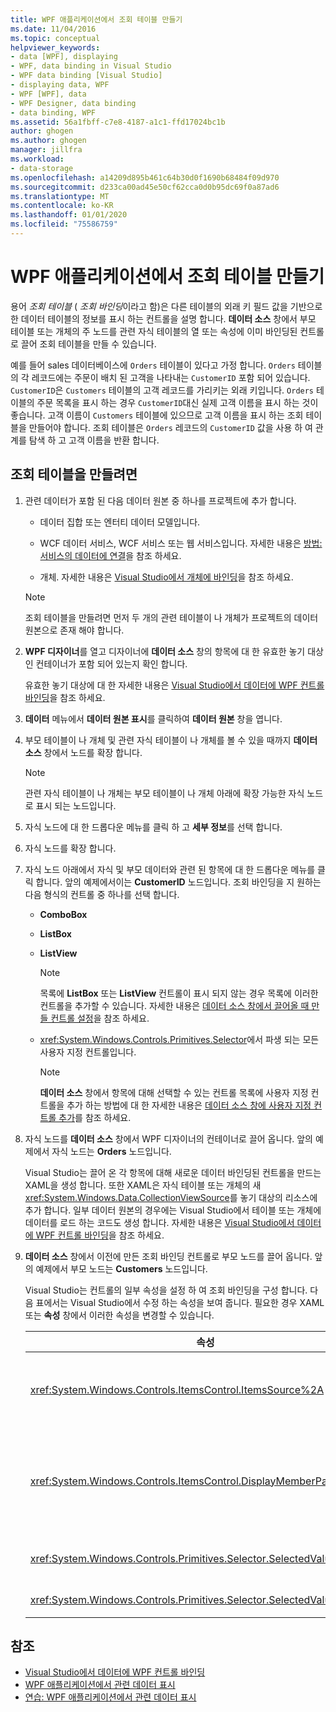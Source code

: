 ```yaml
---
title: WPF 애플리케이션에서 조회 테이블 만들기
ms.date: 11/04/2016
ms.topic: conceptual
helpviewer_keywords:
- data [WPF], displaying
- WPF, data binding in Visual Studio
- WPF data binding [Visual Studio]
- displaying data, WPF
- WPF [WPF], data
- WPF Designer, data binding
- data binding, WPF
ms.assetid: 56a1fbff-c7e8-4187-a1c1-ffd17024bc1b
author: ghogen
ms.author: ghogen
manager: jillfra
ms.workload:
- data-storage
ms.openlocfilehash: a14209d895b461c64b30d0f1690b68484f09d970
ms.sourcegitcommit: d233ca00ad45e50cf62cca0d0b95dc69f0a87ad6
ms.translationtype: MT
ms.contentlocale: ko-KR
ms.lasthandoff: 01/01/2020
ms.locfileid: "75586759"
---
```

# <a name="create-lookup-tables-in-wpf-applications"></a>WPF 애플리케이션에서 조회 테이블 만들기

용어 *조회 테이블* ( *조회 바인딩*이라고 함)은 다른 테이블의 외래 키 필드 값을 기반으로 한 데이터 테이블의 정보를 표시 하는 컨트롤을 설명 합니다. **데이터 소스** 창에서 부모 테이블 또는 개체의 주 노드를 관련 자식 테이블의 열 또는 속성에 이미 바인딩된 컨트롤로 끌어 조회 테이블을 만들 수 있습니다.

예를 들어 sales 데이터베이스에 `Orders` 테이블이 있다고 가정 합니다. `Orders` 테이블의 각 레코드에는 주문이 배치 된 고객을 나타내는 `CustomerID` 포함 되어 있습니다. `CustomerID`은 `Customers` 테이블의 고객 레코드를 가리키는 외래 키입니다. `Orders` 테이블의 주문 목록을 표시 하는 경우 `CustomerID`대신 실제 고객 이름을 표시 하는 것이 좋습니다. 고객 이름이 `Customers` 테이블에 있으므로 고객 이름을 표시 하는 조회 테이블을 만들어야 합니다. 조회 테이블은 `Orders` 레코드의 `CustomerID` 값을 사용 하 여 관계를 탐색 하 고 고객 이름을 반환 합니다.

## <a name="to-create-a-lookup-table"></a>조회 테이블을 만들려면

1. 관련 데이터가 포함 된 다음 데이터 원본 중 하나를 프로젝트에 추가 합니다.

    - 데이터 집합 또는 엔터티 데이터 모델입니다.

    - WCF 데이터 서비스, WCF 서비스 또는 웹 서비스입니다. 자세한 내용은 [방법: 서비스의 데이터에 연결](../data-tools/how-to-connect-to-data-in-a-service.md)을 참조 하세요.

    - 개체. 자세한 내용은 [Visual Studio에서 개체에 바인딩](bind-objects-in-visual-studio.md)을 참조 하세요.

    > [!NOTE]
    > 조회 테이블을 만들려면 먼저 두 개의 관련 테이블이 나 개체가 프로젝트의 데이터 원본으로 존재 해야 합니다.

2. **WPF 디자이너**를 열고 디자이너에 **데이터 소스** 창의 항목에 대 한 유효한 놓기 대상인 컨테이너가 포함 되어 있는지 확인 합니다.

     유효한 놓기 대상에 대 한 자세한 내용은 [Visual Studio에서 데이터에 WPF 컨트롤 바인딩](../data-tools/bind-wpf-controls-to-data-in-visual-studio.md)을 참조 하세요.

3. **데이터** 메뉴에서 **데이터 원본 표시**를 클릭하여 **데이터 원본** 창을 엽니다.

4. 부모 테이블이 나 개체 및 관련 자식 테이블이 나 개체를 볼 수 있을 때까지 **데이터 소스** 창에서 노드를 확장 합니다.

    > [!NOTE]
    > 관련 자식 테이블이 나 개체는 부모 테이블이 나 개체 아래에 확장 가능한 자식 노드로 표시 되는 노드입니다.

5. 자식 노드에 대 한 드롭다운 메뉴를 클릭 하 고 **세부 정보**를 선택 합니다.

6. 자식 노드를 확장 합니다.

7. 자식 노드 아래에서 자식 및 부모 데이터와 관련 된 항목에 대 한 드롭다운 메뉴를 클릭 합니다. 앞의 예제에서이는 **CustomerID** 노드입니다. 조회 바인딩을 지 원하는 다음 형식의 컨트롤 중 하나를 선택 합니다.

    - **ComboBox**

    - **ListBox**

    - **ListView**

        > [!NOTE]
        > 목록에 **ListBox** 또는 **ListView** 컨트롤이 표시 되지 않는 경우 목록에 이러한 컨트롤을 추가할 수 있습니다. 자세한 내용은 [데이터 소스 창에서 끌어올 때 만들 컨트롤 설정](../data-tools/set-the-control-to-be-created-when-dragging-from-the-data-sources-window.md)을 참조 하세요.

    - <xref:System.Windows.Controls.Primitives.Selector>에서 파생 되는 모든 사용자 지정 컨트롤입니다.

        > [!NOTE]
        > **데이터 소스** 창에서 항목에 대해 선택할 수 있는 컨트롤 목록에 사용자 지정 컨트롤을 추가 하는 방법에 대 한 자세한 내용은 [데이터 소스 창에 사용자 지정 컨트롤 추가](../data-tools/add-custom-controls-to-the-data-sources-window.md)를 참조 하세요.

8. 자식 노드를 **데이터 소스** 창에서 WPF 디자이너의 컨테이너로 끌어 옵니다. 앞의 예제에서 자식 노드는 **Orders** 노드입니다.

     Visual Studio는 끌어 온 각 항목에 대해 새로운 데이터 바인딩된 컨트롤을 만드는 XAML을 생성 합니다. 또한 XAML은 자식 테이블 또는 개체의 새 <xref:System.Windows.Data.CollectionViewSource>를 놓기 대상의 리소스에 추가 합니다. 일부 데이터 원본의 경우에는 Visual Studio에서 테이블 또는 개체에 데이터를 로드 하는 코드도 생성 합니다. 자세한 내용은 [Visual Studio에서 데이터에 WPF 컨트롤 바인딩](../data-tools/bind-wpf-controls-to-data-in-visual-studio.md)을 참조 하세요.

9. **데이터 소스** 창에서 이전에 만든 조회 바인딩 컨트롤로 부모 노드를 끌어 옵니다. 앞의 예제에서 부모 노드는 **Customers** 노드입니다.

     Visual Studio는 컨트롤의 일부 속성을 설정 하 여 조회 바인딩을 구성 합니다. 다음 표에서는 Visual Studio에서 수정 하는 속성을 보여 줍니다. 필요한 경우 XAML 또는 **속성** 창에서 이러한 속성을 변경할 수 있습니다.

    |속성|설정 설명|
    |--------------| - |
    |<xref:System.Windows.Controls.ItemsControl.ItemsSource%2A>|이 속성은 컨트롤에 표시 되는 데이터를 가져오는 데 사용 되는 컬렉션 또는 바인딩을 지정 합니다. Visual Studio는 컨트롤로 끌어 온 부모 데이터의 <xref:System.Windows.Data.CollectionViewSource>으로이 속성을 설정 합니다.|
    |<xref:System.Windows.Controls.ItemsControl.DisplayMemberPath%2A>|이 속성은 컨트롤에 표시 되는 데이터 항목의 경로를 지정 합니다. Visual Studio는 기본 키 뒤에 문자열 데이터 형식이 있는 부모 데이터의 첫 번째 열 또는 속성으로이 속성을 설정 합니다.<br /><br /> 부모 데이터에 다른 열 이나 속성을 표시 하려는 경우이 속성을 다른 속성의 경로로 변경 합니다.|
    |<xref:System.Windows.Controls.Primitives.Selector.SelectedValue%2A>|Visual Studio는이 속성을 디자이너로 끌어 온 자식 데이터의 열 또는 속성에 바인딩합니다. 부모 데이터의 외래 키입니다.|
    |<xref:System.Windows.Controls.Primitives.Selector.SelectedValuePath%2A>|Visual Studio는 부모 데이터의 외래 키인 자식 데이터의 열 또는 속성 경로에이 속성을 설정 합니다.|

## <a name="see-also"></a>참조

- [Visual Studio에서 데이터에 WPF 컨트롤 바인딩](../data-tools/bind-wpf-controls-to-data-in-visual-studio.md)
- [WPF 애플리케이션에서 관련 데이터 표시](../data-tools/display-related-data-in-wpf-applications.md)
- [연습: WPF 애플리케이션에서 관련 데이터 표시](../data-tools/display-related-data-in-wpf-applications.md)
